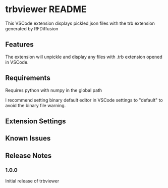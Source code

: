 # trbviewer README

This VSCode extension displays pickled json files with the trb extension generated by RFDiffusion

## Features

The extension will unpickle and display any files with .trb extension opened in VSCode.

## Requirements

Requires python with numpy in the global path

I recommend setting binary default editor in VSCode settings to "default" to avoid the binary file warning.

## Extension Settings


## Known Issues


## Release Notes


### 1.0.0

Initial release of trbviewer

